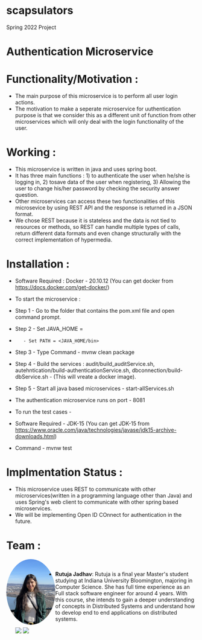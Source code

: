 # scapsulators
Spring 2022 Project

# Authentication Microservice
# Functionality/Motivation :
* The main purpose of this microservice is to perform all user login actions.
* The motivation to make a seperate microservice for uuthentication purpose is that we consider this as a different unit of function from other microservices which will only deal with the login functionality of the user. 

# Working :
* This microservice is written in java and uses spring boot.
* It has three main functions : 1) to authenticate the user when he/she is logging in, 2) tosave data of the user when registering, 3) Allowing the user to change his/her password by checking the security answer question.
* Other microservices can access these two functionalities of this microsevice by using REST API and the response is returned in a JSON format.
* We chose REST because it is stateless and the data is not tied to resources or methods, so REST can handle multiple types of calls, return different data formats and even change structurally with the correct implementation of hypermedia.

# Installation :
* Software Required : Docker - 20.10.12 (You can get docker from https://docs.docker.com/get-docker/)
* To start the microservice : 
* Step 1 - Go to the folder that contains the pom.xml file and open command prompt.
* Step 2 - Set JAVA_HOME = <Path to JDK folder>
*        - Set PATH = <JAVA_HOME/bin>
* Step 3 - Type Command - mvnw clean package
* Step 4 - Build the services : audit/build_auditService.sh, autehntication/build-authenticationService.sh, dbconnection/build-dbService.sh - (This will vreate a docker image).
* Step 5 - Start all java based microservices - start-allServices.sh
* The authentication microservice runs on port - 8081

* To run the test cases - 
* Software Required - JDK-15 (You can get JDK-15 from https://www.oracle.com/java/technologies/javase/jdk15-archive-downloads.html)
* Command - mvnw test

# Implmentation Status : 
* This microservice uses REST to communicate with other microservices(written in a programming language other than Java) and uses Spring's web client to communicate with other spring based microservices.
* We will be implementing Open ID COnnect for authentication in the future.

# Team : 
<img src="Documentation/Team-members/Rutuja.jpg" alt="Team member's Image" width="130" ALIGN ="left" style="border-radius:50%;"/><br>
- **Rutuja Jadhav**: Rutuja is a final year Master's student studying at Indiana University Bloomington, majoring in Computer Science. She has full time experience as an Full stack software engineer for around 4 years. With this course, she intends to gain a deeper understanding of concepts in Distributed Systems and understand how to develop end to end applications on distributed systems.


   [<img src="https://img.shields.io/badge/LinkedIn-0077B5?style=for-the-badge&logo=linkedin&logoColor=white" />](https://www.linkedin.com/in/rutuja-jadhav-89284a126/)
   [<img src="https://img.shields.io/badge/GitHub-100000?style=for-the-badge&logo=github&logoColor=white" />](https://github.com/RutujaJadhav19/)